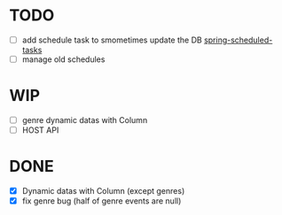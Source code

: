 # TODO

- [ ] add schedule task to smometimes update the DB [spring-scheduled-tasks](https://www.baeldung.com/spring-scheduled-tasks)
- [ ] manage old schedules

# WIP

- [ ] genre dynamic datas with Column
- [ ] HOST API

# DONE

- [x] Dynamic datas with Column (except genres)
- [x] fix genre bug (half of genre events are null)